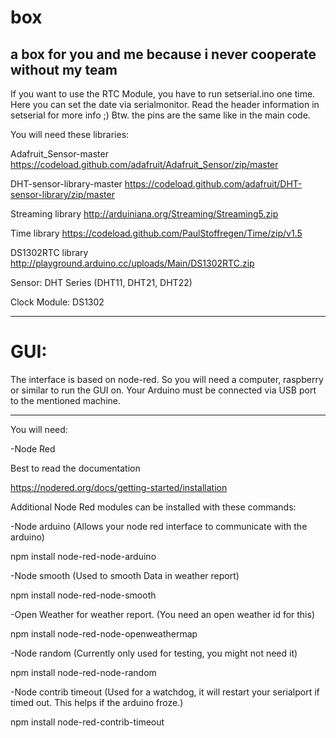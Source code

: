 # box
a box for you and me because i never cooperate without my team
-------------------
If you want to use the RTC Module, you have to run setserial.ino one time. Here you can set the date via serialmonitor. Read the header information in setserial for more info ;) Btw. the pins are the same like in the main code. 

You will need these libraries:

Adafruit_Sensor-master https://codeload.github.com/adafruit/Adafruit_Sensor/zip/master

DHT-sensor-library-master https://codeload.github.com/adafruit/DHT-sensor-library/zip/master

Streaming library http://arduiniana.org/Streaming/Streaming5.zip

Time library https://codeload.github.com/PaulStoffregen/Time/zip/v1.5

DS1302RTC library http://playground.arduino.cc/uploads/Main/DS1302RTC.zip

Sensor:
DHT Series (DHT11, DHT21, DHT22)

Clock Module:
DS1302

-------------------
# GUI:
The interface is based on node-red. So you will need a computer, raspberry or similar to run the GUI on.
Your Arduino must be connected via USB port to the mentioned machine.

-------------------
You will need:

-Node Red 

Best to read the documentation

https://nodered.org/docs/getting-started/installation


Additional Node Red modules can be installed with these commands:

-Node arduino (Allows your node red interface to communicate with the arduino)

npm install node-red-node-arduino


-Node smooth (Used to smooth Data in weather report)

npm install node-red-node-smooth


-Open Weather for weather report. (You need an open weather id for this)

npm install node-red-node-openweathermap 


-Node random (Currently only used for testing, you might not need it)

npm install node-red-node-random

-Node contrib timeout (Used for a watchdog, it will restart your serialport if timed out. This helps if the arduino froze.)

npm install node-red-contrib-timeout


